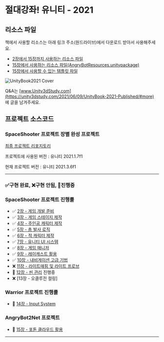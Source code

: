 
# 절대강좌! 유니티 - 2021

## 리소스 파일

책에서 사용할 리소스는 아래 링크 주소(원드라이브)에서 다운로드 받아서 사용해주세요.

- [2장에서 15장까지 사용하는 리소스 파일](https://1drv.ms/u/s!Asker0nVo1TS9NEBlRjDVf3Bj8Z5Qg?e=V5Nn8p)
- [15장에서 사용하는 리소스 파일(AngryBotResources.unitypackage)](https://1drv.ms/u/s!Asker0nVo1TS9NFWfdxKcpSuChdy3A?e=dZceJ3)
- [15장에서 사용할 수 있는 템플릿 파일](https://1drv.ms/u/s!Asker0nVo1TS9ItvcuBpVsbs5cHntA?e=6SoDZT)

![UnityBook2021 Cover](http://IndieGameMaker.github.io/images/books/unity2021_3D_800600.png)

Q&A는 [www.Unity3dStudy.com](https://unity3dstudy.com/2021/06/09/UnityBook-2021-Published/#more) 에 글을 남겨주세요.
<!-- 오탈자는 [] 에서 확인할 수 있습니다. -->

## 프로젝트 소스코드

### SpaceShooter 프로젝트 장별 완성 프로젝트

[최종 프로젝트 리포지토리](https://github.com/IndieGameMaker/SpaceShooter2021)

프로젝트에 사용된 버전 : 유니티 2021.1.7f1

현재 프로젝트 버전 : 유니티 2021.3.6f1

***

### ✅구현 완료,  ❌구현 안됨,  🚩진행중  


### SpaceShooter 프로젝트 진행률

- ✅ [2장 - 게임 개발 준비](https://github.com/IndieGameMaker/SpaceShooter2021/releases/tag/2장) 
- ✅ [3장 - 게임 스테이지 제작](https://github.com/IndieGameMaker/SpaceShooter2021/releases/tag/3장) 
- ✅ [4장 - 주인공 캐릭터 제작](https://github.com/IndieGameMaker/SpaceShooter2021/releases/tag/4장) 
- ✅ [5장 - 총 발사 로직](https://github.com/IndieGameMaker/SpaceShooter2021/releases/tag/5장) 
- ✅ [6장 - 적 캐릭터 제작](https://github.com/IndieGameMaker/SpaceShooter2021/releases/tag/6장)
- ✅ [7장 - 유니티 UI 시스템](https://github.com/IndieGameMaker/SpaceShooter2021/releases/tag/7장)
- ✅ [8장 - 게임 매니저](https://github.com/IndieGameMaker/SpaceShooter2021/releases/tag/8장)
- ✅ [9장 - 레이캐스트 활용](https://github.com/IndieGameMaker/SpaceShooter2021/releases/tag/9장)
- ✅ [10장 - 내비게이션 고급 기법](https://github.com/IndieGameMaker/SpaceShooter2021/releases/tag/10장)
- ❌ [11장 - 라이트매핑 및 라이트 프로브](https://github.com/IndieGameMaker/SpaceShooter2021/releases/tag/11장)
- 🚩 [12장 - 씬 관리](https://github.com/IndieGameMaker/SpaceShooter2021/releases/tag/12장) 진행중
- ❌ [13장 - 오클루전 컬링] 

### Warrior 프로젝트 진행률

- 🚩 [14장 - Input System](https://github.com/IndieGameMaker/Warrior)

### AngryBot2Net 프로젝트

- 🚩 [15장 - 포톤 클라우드 활용](https://github.com/IndieGameMaker/AngryBot2Net)

***
